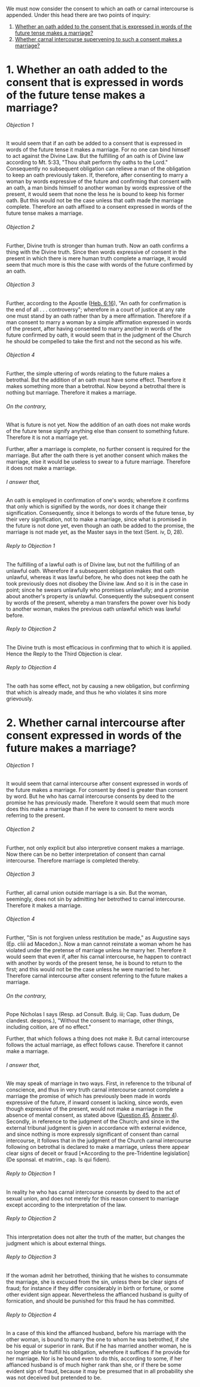 We must now consider the consent to which an oath or carnal intercourse is appended. Under this head there are two points of inquiry:  

1. [ Whether an oath added to the consent that is expressed in words of the future tense makes a marriage?  ](#1.%20Whether%20an%20oath%20added%20to%20the%20consent%20that%20is%20expressed%20in%20words%20of%20the%20future%20tense%20makes%20a%20marriage?)
2. [ Whether carnal intercourse supervening to such a consent makes a marriage?  ](#2.%20Whether%20carnal%20intercourse%20after%20consent%20expressed%20in%20words%20of%20the%20future%20makes%20a%20marriage?)



# 1. Whether an oath added to the consent that is expressed in words of the future tense makes a marriage? 

###### Objection 1
It would seem that if an oath be added to a consent that is expressed in words of the future tense it makes a marriage. For no one can bind himself to act against the Divine Law. But the fulfilling of an oath is of Divine law according to Mt. 5:33, "Thou shalt perform thy oaths to the Lord." Consequently no subsequent obligation can relieve a man of the obligation to keep an oath previously taken. If, therefore, after consenting to marry a woman by words expressive of the future and confirming that consent with an oath, a man binds himself to another woman by words expressive of the present, it would seem that none the less he is bound to keep his former oath. But this would not be the case unless that oath made the marriage complete. Therefore an oath affixed to a consent expressed in words of the future tense makes a marriage.  

###### Objection 2
Further, Divine truth is stronger than human truth. Now an oath confirms a thing with the Divine truth. Since then words expressive of consent in the present in which there is mere human truth complete a marriage, it would seem that much more is this the case with words of the future confirmed by an oath.  

###### Objection 3
Further, according to the Apostle ([Heb. 6:16](http://bible.gospelcom.net/bible?Heb++6:16)), "An oath for confirmation is the end of all . . . controversy"; wherefore in a court of justice at any rate one must stand by an oath rather than by a mere affirmation. Therefore if a man consent to marry a woman by a simple affirmation expressed in words of the present, after having consented to marry another in words of the future confirmed by oath, it would seem that in the judgment of the Church he should be compelled to take the first and not the second as his wife.  

###### Objection 4
Further, the simple uttering of words relating to the future makes a betrothal. But the addition of an oath must have some effect. Therefore it makes something more than a betrothal. Now beyond a betrothal there is nothing but marriage. Therefore it makes a marriage.  

###### On the contrary,
What is future is not yet. Now the addition of an oath does not make words of the future tense signify anything else than consent to something future. Therefore it is not a marriage yet.  

Further, after a marriage is complete, no further consent is required for the marriage. But after the oath there is yet another consent which makes the marriage, else it would be useless to swear to a future marriage. Therefore it does not make a marriage.  

###### I answer that,
An oath is employed in confirmation of one's words; wherefore it confirms that only which is signified by the words, nor does it change their signification. Consequently, since it belongs to words of the future tense, by their very signification, not to make a marriage, since what is promised in the future is not done yet, even though an oath be added to the promise, the marriage is not made yet, as the Master says in the text (Sent. iv, D, 28).  

###### Reply to Objection 1
The fulfilling of a lawful oath is of Divine law, but not the fulfilling of an unlawful oath. Wherefore if a subsequent obligation makes that oath unlawful, whereas it was lawful before, he who does not keep the oath he took previously does not disobey the Divine law. And so it is in the case in point; since he swears unlawfully who promises unlawfully; and a promise about another's property is unlawful. Consequently the subsequent consent by words of the present, whereby a man transfers the power over his body to another woman, makes the previous oath unlawful which was lawful before.  

###### Reply to Objection 2
The Divine truth is most efficacious in confirming that to which it is applied. Hence the Reply to the Third Objection is clear.  

###### Reply to Objection 4
The oath has some effect, not by causing a new obligation, but confirming that which is already made, and thus he who violates it sins more grievously.  




# 2. Whether carnal intercourse after consent expressed in words of the future makes a marriage? 

###### Objection 1
It would seem that carnal intercourse after consent expressed in words of the future makes a marriage. For consent by deed is greater than consent by word. But he who has carnal intercourse consents by deed to the promise he has previously made. Therefore it would seem that much more does this make a marriage than if he were to consent to mere words referring to the present.  

###### Objection 2
Further, not only explicit but also interpretive consent makes a marriage. Now there can be no better interpretation of consent than carnal intercourse. Therefore marriage is completed thereby.  

###### Objection 3
Further, all carnal union outside marriage is a sin. But the woman, seemingly, does not sin by admitting her betrothed to carnal intercourse. Therefore it makes a marriage.  

###### Objection 4
Further, "Sin is not forgiven unless restitution be made," as Augustine says (Ep. cliii ad Macedon.). Now a man cannot reinstate a woman whom he has violated under the pretense of marriage unless he marry her. Therefore it would seem that even if, after his carnal intercourse, he happen to contract with another by words of the present tense, he is bound to return to the first; and this would not be the case unless he were married to her. Therefore carnal intercourse after consent referring to the future makes a marriage.  

###### On the contrary,
Pope Nicholas I says (Resp. ad Consult. Bulg. iii; Cap. Tuas dudum, De clandest. despons.), "Without the consent to marriage, other things, including coition, are of no effect."  

Further, that which follows a thing does not make it. But carnal intercourse follows the actual marriage, as effect follows cause. Therefore it cannot make a marriage.  

###### I answer that,
We may speak of marriage in two ways. First, in reference to the tribunal of conscience, and thus in very truth carnal intercourse cannot complete a marriage the promise of which has previously been made in words expressive of the future, if inward consent is lacking, since words, even though expressive of the present, would not make a marriage in the absence of mental consent, as stated above ([Question 45](45.%20Marriage%20Consent%20Considered%20in%20Itself.md), [Answer 4](45.%20Marriage%20Consent%20Considered%20in%20Itself.md#4.%20Whether,%20in%20the%20absence%20of%20inward%20consent,%20a%20marriage%20is%20made%20by%20consent%20given%20in%20words%20of%20the%20present?%20)). Secondly, in reference to the judgment of the Church; and since in the external tribunal judgment is given in accordance with external evidence, and since nothing is more expressly significant of consent than carnal intercourse, it follows that in the judgment of the Church carnal intercourse following on betrothal is declared to make a marriage, unless there appear clear signs of deceit or fraud \[\*According to the pre-Tridentine legislation\] (De sponsal. et matrim., cap. Is qui fidem).  

###### Reply to Objection 1
In reality he who has carnal intercourse consents by deed to the act of sexual union, and does not merely for this reason consent to marriage except according to the interpretation of the law.  

###### Reply to Objection 2
This interpretation does not alter the truth of the matter, but changes the judgment which is about external things.  

###### Reply to Objection 3
If the woman admit her betrothed, thinking that he wishes to consummate the marriage, she is excused from the sin, unless there be clear signs of fraud; for instance if they differ considerably in birth or fortune, or some other evident sign appear. Nevertheless the affianced husband is guilty of fornication, and should be punished for this fraud he has committed.  

###### Reply to Objection 4
In a case of this kind the affianced husband, before his marriage with the other woman, is bound to marry the one to whom he was betrothed, if she be his equal or superior in rank. But if he has married another woman, he is no longer able to fulfill his obligation, wherefore it suffices if he provide for her marriage. Nor is he bound even to do this, according to some, if her affianced husband is of much higher rank than she, or if there be some evident sign of fraud, because it may be presumed that in all probability she was not deceived but pretended to be.